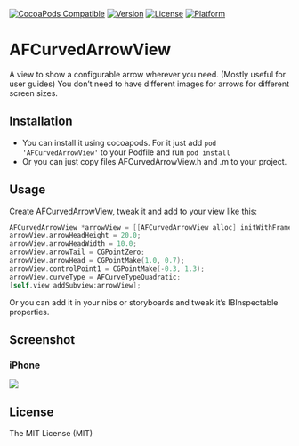 [![CocoaPods Compatible](https://img.shields.io/cocoapods/v/AwesomeTableAnimationCalculator.svg)](https://img.shields.io/cocoapods/v/AwesomeTableAnimationCalculator.svg)
[![Version](https://img.shields.io/cocoapods/v/AFCurvedArrowView.svg?style=flat)](http://cocoapods.org/pods/AFCurvedArrowView)
[![License](https://img.shields.io/cocoapods/l/AFCurvedArrowView.svg?style=flat)](http://cocoapods.org/pods/AFCurvedArrowView)
[![Platform](https://img.shields.io/cocoapods/p/AFCurvedArrowView.svg?style=flat)](http://cocoapods.org/pods/AFCurvedArrowView)

# AFCurvedArrowView
A view to show a configurable arrow wherever you need. (Mostly useful for user guides) You don’t need to have different images for arrows for different screen sizes.

## Installation
* You can install it using cocoapods. For it just add `pod 'AFCurvedArrowView'` to your Podfile and run `pod install`
* Or you can just copy files AFCurvedArrowView.h and .m to your project.

## Usage
Create AFCurvedArrowView, tweak it and add to your view like this:
```Objective-C
AFCurvedArrowView *arrowView = [[AFCurvedArrowView alloc] initWithFrame:CGRectMake(100.0, 100.0, 200.0, 200.0)];
arrowView.arrowHeadHeight = 20.0;
arrowView.arrowHeadWidth = 10.0;
arrowView.arrowTail = CGPointZero;
arrowView.arrowHead = CGPointMake(1.0, 0.7);
arrowView.controlPoint1 = CGPointMake(-0.3, 1.3);
arrowView.curveType = AFCurveTypeQuadratic;
[self.view addSubview:arrowView];
```

Or you can add it in your nibs or storyboards and tweak it’s IBInspectable properties.

## Screenshot
### iPhone

![](sample.gif)

## License
The MIT License (MIT)

